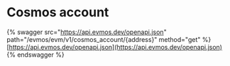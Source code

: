 # Cosmos account

{% swagger src="https://api.evmos.dev/openapi.json" path="/evmos/evm/v1/cosmos_account/{address}" method="get" %}
[https://api.evmos.dev/openapi.json](https://api.evmos.dev/openapi.json)
{% endswagger %}
